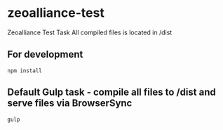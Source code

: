# zeoalliance-test
Zeoalliance Test Task
All compiled files is located in /dist

## For development
```
npm install
```

## Default Gulp task - compile all files to /dist and serve files via BrowserSync
```
gulp
```